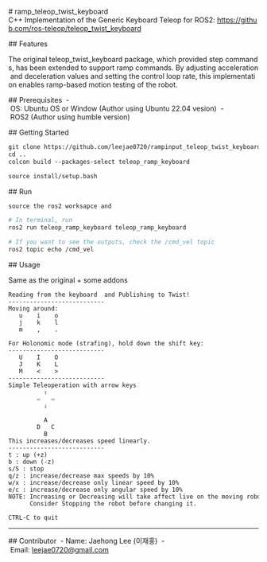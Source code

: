 # ramp_teleop_twist_keyboard
C++ Implementation of the Generic Keyboard Teleop for ROS2: https://github.com/ros-teleop/teleop_twist_keyboard

## Features

The original teleop_twist_keyboard package, which provided step commands, has been extended to support ramp commands. By adjusting acceleration and deceleration values and setting the control loop rate, this implementation enables ramp-based motion testing of the robot.

## Prerequisites
 - OS: Ubuntu OS or Window (Author using Ubuntu 22.04 vesion)
 - ROS2 (Author using humble version)

## Getting Started

```bash
git clone https://github.com/leejae0720/rampinput_teleop_twist_keyboard.git
cd ..
colcon build --packages-select teleop_ramp_keyboard

source install/setup.bash
```

## Run

```bash
source the ros2 worksapce and

# In terminal, run
ros2 run teleop_ramp_keyboard teleop_ramp_keyboard

# If you want to see the outputs, check the /cmd_vel topic
ros2 topic echo /cmd_vel
```

## Usage

Same as the original + some addons

```
Reading from the keyboard  and Publishing to Twist!
---------------------------
Moving around:
   u    i    o
   j    k    l
   m    ,    .

For Holonomic mode (strafing), hold down the shift key:
---------------------------
   U    I    O
   J    K    L
   M    <    >
---------------------------
Simple Teleoperation with arrow keys
          ⇧
        ⇦   ⇨
          ⇩

          A
        D   C
          B
This increases/decreases speed linearly.
---------------------------
t : up (+z)
b : down (-z)
s/S : stop
q/z : increase/decrease max speeds by 10%
w/x : increase/decrease only linear speed by 10%
e/c : increase/decrease only angular speed by 10%
NOTE: Increasing or Decreasing will take affect live on the moving robot.
      Consider Stopping the robot before changing it.
      
CTRL-C to quit
```



------

## Contributor
 - Name: Jaehong Lee (이재홍)
 - Email: leejae0720@gmail.com